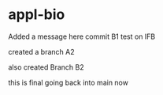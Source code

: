 # appl-bio
Added a message here
commit B1
test on IFB

created a branch A2

also created Branch B2

this is final going back into main now
